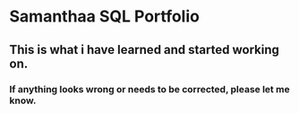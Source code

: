 # Samanthaa SQL Portfolio
## This is what i have learned and started working on.
### If anything looks wrong or needs to be corrected, please let me know.
